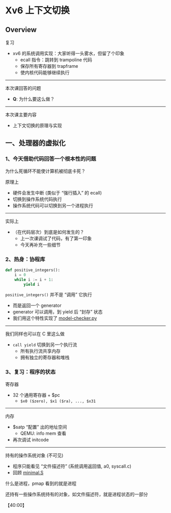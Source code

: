 # Xv6 上下文切换

## Overview

复习

- xv6 的系统调用实现：大家听得一头雾水，但留了个印象
    - ecall 指令：跳转到 trampoline 代码
    - 保存所有寄存器到 trapframe
    - 使内核代码能够继续执行

------

本次课回答的问题

- **Q**: 为什么要这么做？

------

本次课主要内容

- 上下文切换的原理与实现

## 一、处理器的虚拟化

### 1、今天借助代码回答一个根本性的问题

为什么死循环不能使计算机被彻底卡死？

原理上

- 硬件会发生中断 (类似于 “强行插入” 的 ecall)
- 切换到操作系统代码执行
- 操作系统代码可以切换到另一个进程执行

------

实际上

- （在代码层次）到底是如何发生的？
    - 上一次课调试了代码，有了第一印象
    - 今天再补充一些细节

### 2、热身：协程库

```python
def positive_integers():
    i = 0
    while i := i + 1:
        yield i
```

`positive_integers()` 并不是 “调用” 它执行

- 而是返回一个 generator
- generator 可以调用，到 yield 后 “封存” 状态
- 我们用这个特性实现了 [model-checker.py](http://jyywiki.cn/pages/OS/2022/demos/model-checker.py)

------

我们同样也可以在 C 里这么做

- `call yield` 切换到另一个执行流
    - 所有执行流共享内存
    - 拥有独立的寄存器和堆栈

### 3、复习：程序的状态

寄存器

- 32 个通用寄存器 + $pc
    - `$x0 ($zero), $x1 ($ra), ..., $x31`

------

内存

- $satp “配置” 出的地址空间
    - QEMU: info mem 查看
- 再次调试 initcode

------

持有的操作系统对象 (不可见)

- 程序只能看见 “文件描述符” (系统调用返回值, a0, syscall.c)
- 回顾 [minimal.S](http://jyywiki.cn/pages/OS/2022/demos/minimal.S)

什么是进程，pmap 看到的就是进程

还持有一些操作系统持有的对象，如文件描述符，就是进程状态的一部分

【40:00】